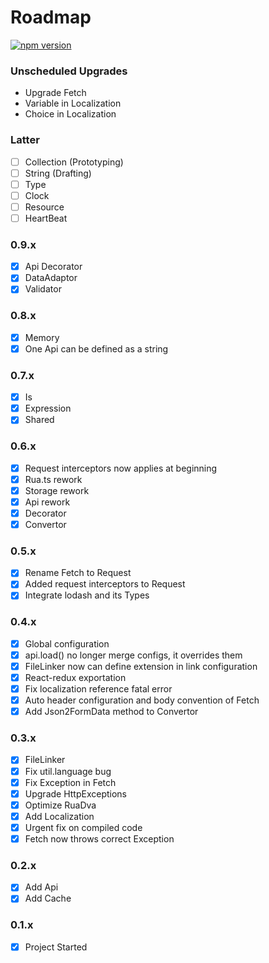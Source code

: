 # Roadmap

[![npm version](https://badge.fury.io/js/rua.svg)](https://badge.fury.io/js/rua)
### Unscheduled Upgrades
- Upgrade Fetch
- Variable in Localization
- Choice in Localization

### Latter
- [ ] Collection (Prototyping)
- [ ] String (Drafting)
- [ ] Type
- [ ] Clock
- [ ] Resource
- [ ] HeartBeat

### 0.9.x
- [x] Api Decorator
- [x] DataAdaptor
- [x] Validator

### 0.8.x
- [x] Memory
- [x] One Api can be defined as a string

### 0.7.x
- [x] Is
- [x] Expression
- [x] Shared

### 0.6.x
- [x] Request interceptors now applies at beginning
- [x] Rua.ts rework
- [x] Storage rework
- [x] Api rework
- [x] Decorator
- [x] Convertor

### 0.5.x
- [x] Rename Fetch to Request
- [x] Added request interceptors to Request
- [x] Integrate lodash and its Types

### 0.4.x
- [x] Global configuration
- [x] api.load() no longer merge configs, it overrides them
- [x] FileLinker now can define extension in link configuration
- [x] React-redux exportation
- [x] Fix localization reference fatal error
- [x] Auto header configuration and body convention of Fetch
- [x] Add Json2FormData method to Convertor

### 0.3.x
- [x] FileLinker
- [x] Fix util.language bug
- [x] Fix Exception in Fetch
- [x] Upgrade HttpExceptions
- [x] Optimize RuaDva
- [x] Add Localization
- [x] Urgent fix on compiled code
- [x] Fetch now throws correct Exception

### 0.2.x
- [x] Add Api
- [x] Add Cache

### 0.1.x
- [x] Project Started

